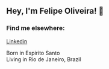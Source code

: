## Hey, I'm Felipe Oliveira! 👋

### Find me elsewhere:
<a href="https://www.linkedin.com/in/fdocs/">Linkedin</a>

Born in Espirito Santo<br>
Living in Rio de Janeiro, Brazil
